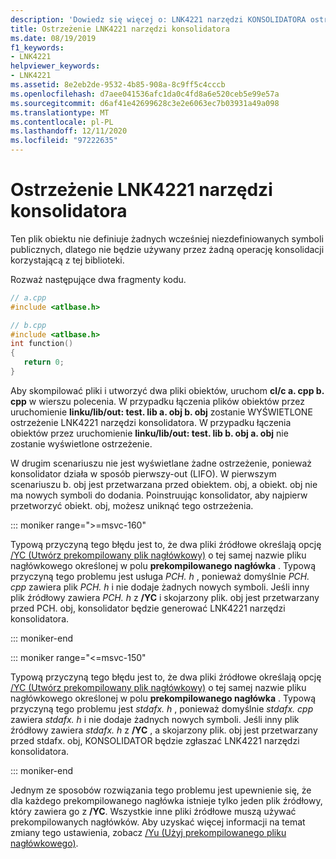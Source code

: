 ```yaml
---
description: 'Dowiedz się więcej o: LNK4221 narzędzi KONSOLIDATORA ostrzeżenia narzędzi konsolidatora'
title: Ostrzeżenie LNK4221 narzędzi konsolidatora
ms.date: 08/19/2019
f1_keywords:
- LNK4221
helpviewer_keywords:
- LNK4221
ms.assetid: 8e2eb2de-9532-4b85-908a-8c9ff5c4cccb
ms.openlocfilehash: d7aee041536afc1da0c4fd8a6e520ceb5e99e57a
ms.sourcegitcommit: d6af41e42699628c3e2e6063ec7b03931a49a098
ms.translationtype: MT
ms.contentlocale: pl-PL
ms.lasthandoff: 12/11/2020
ms.locfileid: "97222635"
---
```

# <a name="linker-tools-warning-lnk4221"></a>Ostrzeżenie LNK4221 narzędzi konsolidatora

Ten plik obiektu nie definiuje żadnych wcześniej niezdefiniowanych symboli publicznych, dlatego nie będzie używany przez żadną operację konsolidacji korzystającą z tej biblioteki.

Rozważ następujące dwa fragmenty kodu.

```cpp
// a.cpp
#include <atlbase.h>
```

```cpp
// b.cpp
#include <atlbase.h>
int function()
{
   return 0;
}
```

Aby skompilować pliki i utworzyć dwa pliki obiektów, uruchom **cl/c a. cpp b. cpp** w wierszu polecenia. W przypadku łączenia plików obiektów przez uruchomienie **linku/lib/out: test. lib a. obj b. obj** zostanie WYŚWIETLONE ostrzeżenie LNK4221 narzędzi konsolidatora. W przypadku łączenia obiektów przez uruchomienie **linku/lib/out: test. lib b. obj a. obj** nie zostanie wyświetlone ostrzeżenie.

W drugim scenariuszu nie jest wyświetlane żadne ostrzeżenie, ponieważ konsolidator działa w sposób pierwszy-out (LIFO). W pierwszym scenariuszu b. obj jest przetwarzana przed obiektem. obj, a obiekt. obj nie ma nowych symboli do dodania. Poinstruując konsolidator, aby najpierw przetworzyć obiekt. obj, możesz uniknąć tego ostrzeżenia.

::: moniker range=">=msvc-160"

Typową przyczyną tego błędu jest to, że dwa pliki źródłowe określają opcję [/YC (Utwórz prekompilowany plik nagłówkowy)](../../build/reference/yc-create-precompiled-header-file.md) o tej samej nazwie pliku nagłówkowego określonej w polu **prekompilowanego nagłówka** . Typową przyczyną tego problemu jest usługa *PCH. h* , ponieważ domyślnie *PCH. cpp* zawiera plik *PCH. h* i nie dodaje żadnych nowych symboli. Jeśli inny plik źródłowy zawiera *PCH. h* z **/YC** i skojarzony plik. obj jest przetwarzany przed PCH. obj, konsolidator będzie generować LNK4221 narzędzi konsolidatora.

::: moniker-end

::: moniker range="<=msvc-150"

Typową przyczyną tego błędu jest to, że dwa pliki źródłowe określają opcję [/YC (Utwórz prekompilowany plik nagłówkowy)](../../build/reference/yc-create-precompiled-header-file.md) o tej samej nazwie pliku nagłówkowego określonej w polu **prekompilowanego nagłówka** . Typową przyczyną tego problemu jest *stdafx. h* , ponieważ domyślnie *stdafx. cpp* zawiera *stdafx. h* i nie dodaje żadnych nowych symboli. Jeśli inny plik źródłowy zawiera *stdafx. h* z **/YC** , a skojarzony plik. obj jest przetwarzany przed stdafx. obj, KONSOLIDATOR będzie zgłaszać LNK4221 narzędzi konsolidatora.

::: moniker-end

Jednym ze sposobów rozwiązania tego problemu jest upewnienie się, że dla każdego prekompilowanego nagłówka istnieje tylko jeden plik źródłowy, który zawiera go z **/YC**. Wszystkie inne pliki źródłowe muszą używać prekompilowanych nagłówków. Aby uzyskać więcej informacji na temat zmiany tego ustawienia, zobacz [/Yu (Użyj prekompilowanego pliku nagłówkowego)](../../build/reference/yu-use-precompiled-header-file.md).
